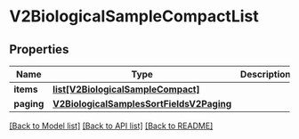 # V2BiologicalSampleCompactList

## Properties
Name | Type | Description | Notes
------------ | ------------- | ------------- | -------------
**items** | [**list[V2BiologicalSampleCompact]**](V2BiologicalSampleCompact.md) |  | 
**paging** | [**V2BiologicalSamplesSortFieldsV2Paging**](V2BiologicalSamplesSortFieldsV2Paging.md) |  | 

[[Back to Model list]](../README.md#documentation-for-models) [[Back to API list]](../README.md#documentation-for-api-endpoints) [[Back to README]](../README.md)

